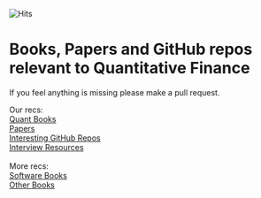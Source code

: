 ![Hits](https://hitcounter.pythonanywhere.com/count/tag.svg?url=https%3A%2F%2Fgithub.com%2FKoanOps%2FBooks)
# Books, Papers and GitHub repos relevant to Quantitative Finance

If you feel anything is missing please make a pull request.

Our recs: <br>
[Quant Books](https://github.com/KoanOps/BookRecs/blob/master/QuantBooks.md)<br>
[Papers](https://github.com/KoanOps/BookRecs/blob/master/Papers.md)<br>
[Interesting GitHub Repos](https://github.com/KoanOps/BookRecs/blob/master/GitHub_Repos.md)<br>
[Interview Resources](https://github.com/KoanOps/BookRecs/blob/master/InterviewResources.md)<br>
<br>
More recs:<br>
[Software Books](https://github.com/KoanOps/BookRecs/blob/master/SoftwareBooks.md)<br>
[Other Books](https://github.com/KoanOps/BookRecs/blob/master/Books.md)<br>
